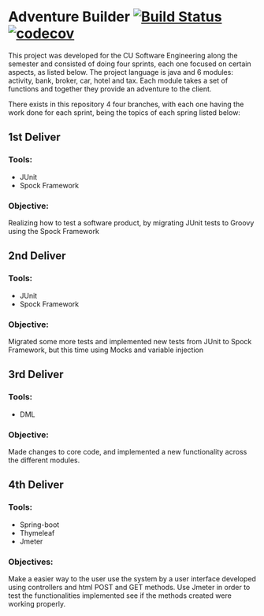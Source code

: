 # Adventure Builder [![Build Status](https://travis-ci.com/tecnico-softeng/prototype-2019.svg?token=xDPBAaQ2epnFt9PRstYY&branch=master)](https://travis-ci.com/tecnico-softeng/prototype-2019)[![codecov](https://codecov.io/gh/tecnico-softeng/prototype-2019/branch/master/graph/badge.svg?token=bB74DA0VHo)](https://codecov.io/gh/tecnico-softeng/prototype-2019)

This project was developed for the CU Software Engineering along the semester and consisted of doing four sprints, each one focused on certain aspects, as listed below. The project language is java and 6 modules: activity, bank, broker, car, hotel and tax. Each module takes a set of functions and together they provide an adventure to the client.

There exists in this repository 4 four branches, with each one having the work done for each sprint, being the topics of each spring listed below:

## 1st Deliver

### Tools:
- JUnit
- Spock Framework

### Objective:
Realizing how to test a software product, by migrating JUnit tests to Groovy using the Spock Framework

## 2nd Deliver

### Tools:
- JUnit
- Spock Framework

### Objective:
Migrated some more tests and implemented new tests from JUnit to Spock Framework, but this time using Mocks and variable injection

## 3rd Deliver

### Tools:
- DML

### Objective:
Made changes to core code, and implemented a new functionality across the different modules.

## 4th Deliver

### Tools:
- Spring-boot
- Thymeleaf
- Jmeter

### Objectives:
Make a easier way to the user use the system by a user interface developed using controllers and html POST and GET methods. Use Jmeter in order to test the functionalities implemented see if the methods created were working properly. 
